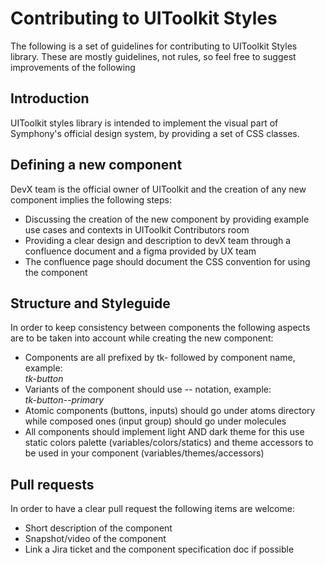 # Contributing to UIToolkit Styles

The following is a set of guidelines for contributing to UIToolkit Styles library. These are mostly guidelines, not rules, so feel free to suggest improvements of the following

## Introduction

UIToolkit styles library is intended to implement the visual part of Symphony's official design system, by providing a set of CSS classes.

## Defining a new component

DevX team is the official owner of UIToolkit and the creation of any new component implies the following steps:

- Discussing the creation of the new component by providing example use cases and contexts in UIToolkit Contributors room
- Providing a clear design and description to devX team through a confluence document and a figma provided by UX team
- The confluence page should document the CSS convention for using the component

## Structure and Styleguide

In order to keep consistency between components the following aspects are to be taken into account while creating the new component:

- Components are all prefixed by tk- followed by component name, example:  
  _tk-button_
- Variants of the component should use -- notation, example:  
  _tk-button--primary_
- Atomic components (buttons, inputs) should go under atoms directory while composed ones (input group) should go under molecules
- All components should implement light AND dark theme for this use static colors palette (variables/colors/statics) and theme accessors to be used in your component (variables/themes/accessors)

## Pull requests

In order to have a clear pull request the following items are welcome:

- Short description of the component
- Snapshot/video of the component
- Link a Jira ticket and the component specification doc if possible
